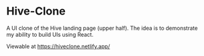 # Hive-Clone
A UI clone of the Hive landing page (upper half). The idea is to demonstrate my ability to build UIs using React. 

Viewable at https://hiveclone.netlify.app/
